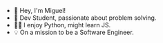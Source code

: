 - 👋 Hey, I'm Miguel!
- 🚀 Dev Student, passionate about problem solving.
- 👨‍💻 I enjoy Python, might learn JS.
- 💡 On a mission to be a Software Engineer. 

<!---
miguellobato96/miguellobato96 is a ✨ special ✨ repository because its `README.md` (this file) appears on your GitHub profile.
You can click the Preview link to take a look at your changes.
--->
